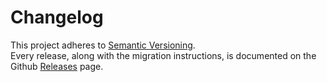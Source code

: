 # Changelog

This project adheres to [Semantic Versioning](http://semver.org).  
Every release, along with the migration instructions, is documented on the Github [Releases](https://github.com/forceoranj/intranet/releases) page.
